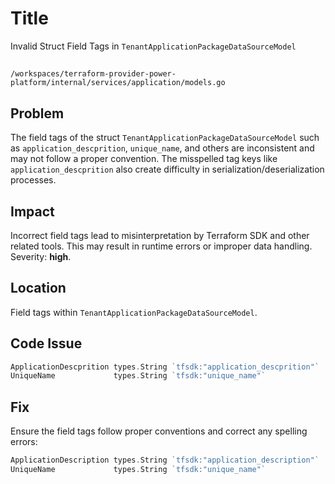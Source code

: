 # Title

Invalid Struct Field Tags in `TenantApplicationPackageDataSourceModel`

##

`/workspaces/terraform-provider-power-platform/internal/services/application/models.go`

## Problem

The field tags of the struct `TenantApplicationPackageDataSourceModel` such as `application_descprition`, `unique_name`, and others are inconsistent and may not follow a proper convention. The misspelled tag keys like `application_descprition` also create difficulty in serialization/deserialization processes.

## Impact

Incorrect field tags lead to misinterpretation by Terraform SDK and other related tools. This may result in runtime errors or improper data handling. Severity: **high**.

## Location

Field tags within `TenantApplicationPackageDataSourceModel`.

## Code Issue

```go
ApplicationDescprition types.String `tfsdk:"application_descprition"`
UniqueName             types.String `tfsdk:"unique_name"`
```

## Fix

Ensure the field tags follow proper conventions and correct any spelling errors:

```go
ApplicationDescription types.String `tfsdk:"application_description"`
UniqueName             types.String `tfsdk:"unique_name"`
```
